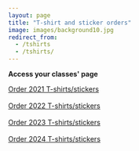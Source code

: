 ```yaml
---
layout: page
title: "T-shirt and sticker orders"
image: images/background10.jpg
redirect_from:
  - /tshirts
  - /tshirts/
---
```

**Access your classes' page**
<div markdown="0"><a href="/Tshirts/2021" class="btn btn--info">Order 2021 T-shirts/stickers</a></div>

</br>

<div markdown="0"><a href="/Tshirts/2022" class="btn btn--info">Order 2022 T-shirts/stickers</a></div>

</br>

<div markdown="0"><a href="/Tshirts/2023" class="btn btn--info">Order 2023 T-shirts/stickers</a></div>

</br>

<div markdown="0"><a href="/Tshirts/2024" class="btn btn--info">Order 2024 T-shirts/stickers</a></div>  
